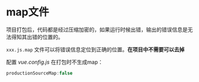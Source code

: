 # map文件
项目打包后，代码都是经过压缩加密的，如果运行时候出错，输出的错误信息是无法得知其出错的位置的。

`xxx.js.map` 文件可以将错误信息定位到正确的位置。**在项目中不需要可以去掉**

配置 *vue.config.js* 在打包时不生成map：

```js
productionSourceMap:false
```